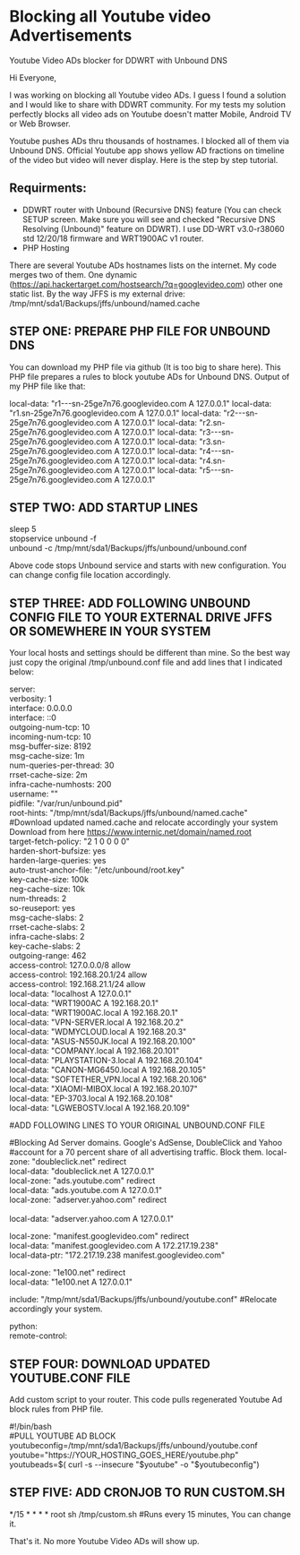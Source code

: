 # Blocking all Youtube video Advertisements
Youtube Video ADs blocker for DDWRT with Unbound DNS

Hi Everyone,

I was working on blocking all Youtube video ADs. I guess I found a solution and I would like to share with DDWRT community. For my tests my solution perfectly blocks all video ads on Youtube doesn't matter Mobile, Android TV or Web Browser.

Youtube pushes ADs thru thousands of hostnames. I blocked all of them via Unbound DNS. Official Youtube app shows yellow AD fractions on timeline of the video but video will never display. Here is the step by step tutorial.

## Requirments:

* DDWRT router with Unbound (Recursive DNS) feature (You can check SETUP screen. Make sure you will see and checked "Recursive DNS Resolving (Unbound)" feature on DDWRT). I use DD-WRT v3.0-r38060 std 12/20/18 firmware and WRT1900AC v1 router.
* PHP Hosting

There are several Youtube ADs hostnames lists on the internet. My code merges two of them. One dynamic (https://api.hackertarget.com/hostsearch/?q=googlevideo.com) other one static list. By the way JFFS is my external drive:
/tmp/mnt/sda1/Backups/jffs/unbound/named.cache


## STEP ONE: PREPARE PHP FILE FOR UNBOUND DNS

You can download my PHP file via github (It is too big to share here). This PHP file prepares a rules to block youtube ADs for Unbound DNS. Output of my PHP file like that:

local-data: "r1---sn-25ge7n76.googlevideo.com A 127.0.0.1"
local-data: "r1.sn-25ge7n76.googlevideo.com A 127.0.0.1"
local-data: "r2---sn-25ge7n76.googlevideo.com A 127.0.0.1"
local-data: "r2.sn-25ge7n76.googlevideo.com A 127.0.0.1"
local-data: "r3---sn-25ge7n76.googlevideo.com A 127.0.0.1"
local-data: "r3.sn-25ge7n76.googlevideo.com A 127.0.0.1"
local-data: "r4---sn-25ge7n76.googlevideo.com A 127.0.0.1"
local-data: "r4.sn-25ge7n76.googlevideo.com A 127.0.0.1"
local-data: "r5---sn-25ge7n76.googlevideo.com A 127.0.0.1"

## STEP TWO: ADD STARTUP LINES

sleep 5<br>
stopservice unbound -f<br>
unbound -c /tmp/mnt/sda1/Backups/jffs/unbound/unbound.conf<br>

Above code stops Unbound service and starts with new configuration. You can change config file location accordingly. 

## STEP THREE: ADD FOLLOWING UNBOUND CONFIG FILE TO YOUR EXTERNAL DRIVE JFFS OR SOMEWHERE IN YOUR SYSTEM

Your local hosts and settings should be different than mine. So the best way just copy the original /tmp/unbound.conf file and add lines that I indicated below:

server:<br>
verbosity: 1<br>
interface: 0.0.0.0<br>
interface: ::0<br>
outgoing-num-tcp: 10<br>
incoming-num-tcp: 10<br>
msg-buffer-size: 8192<br>
msg-cache-size: 1m<br>
num-queries-per-thread: 30<br>
rrset-cache-size: 2m<br>
infra-cache-numhosts: 200<br>
username: ""<br>
pidfile: "/var/run/unbound.pid"<br>
root-hints: "/tmp/mnt/sda1/Backups/jffs/unbound/named.cache" #Download updated named.cache and relocate accordingly your system Download from here https://www.internic.net/domain/named.root<br>
target-fetch-policy: "2 1 0 0 0 0"<br>
harden-short-bufsize: yes<br>
harden-large-queries: yes<br>
auto-trust-anchor-file: "/etc/unbound/root.key"<br>
key-cache-size: 100k<br>
neg-cache-size: 10k<br>
num-threads: 2<br>
so-reuseport: yes<br>
msg-cache-slabs: 2<br>
rrset-cache-slabs: 2<br>
infra-cache-slabs: 2<br>
key-cache-slabs: 2<br>
outgoing-range: 462<br>
access-control: 127.0.0.0/8 allow<br>
access-control: 192.168.20.1/24 allow<br>
access-control: 192.168.21.1/24 allow<br>
local-data: "localhost A 127.0.0.1"<br>
local-data: "WRT1900AC A 192.168.20.1"<br>
local-data: "WRT1900AC.local A 192.168.20.1"<br>
local-data: "VPN-SERVER.local A 192.168.20.2"<br>
local-data: "WDMYCLOUD.local A 192.168.20.3"<br>
local-data: "ASUS-N550JK.local A 192.168.20.100"<br>
local-data: "COMPANY.local A 192.168.20.101"<br>
local-data: "PLAYSTATION-3.local A 192.168.20.104"<br>
local-data: "CANON-MG6450.local A 192.168.20.105"<br>
local-data: "SOFTETHER_VPN.local A 192.168.20.106"<br>
local-data: "XIAOMI-MIBOX.local A 192.168.20.107"<br>
local-data: "EP-3703.local A 192.168.20.108"<br>
local-data: "LGWEBOSTV.local A 192.168.20.109"<br>

#ADD FOLLOWING LINES TO YOUR ORIGINAL UNBOUND.CONF FILE

#Blocking Ad Server domains. Google's AdSense, DoubleClick and Yahoo
#account for a 70 percent share of all advertising traffic. Block them.
local-zone: "doubleclick.net" redirect<br>
local-data: "doubleclick.net A 127.0.0.1"<br>
local-zone: "ads.youtube.com" redirect<br>
local-data: "ads.youtube.com A 127.0.0.1"<br>
local-zone: "adserver.yahoo.com" redirect<br><br>
local-data: "adserver.yahoo.com A 127.0.0.1"<br>

local-zone: "manifest.googlevideo.com" redirect<br>
local-data: "manifest.googlevideo.com A 172.217.19.238"<br>
local-data-ptr: "172.217.19.238 manifest.googlevideo.com"<br>

local-zone: "1e100.net" redirect<br>
local-data: "1e100.net A 127.0.0.1"<br>

include: "/tmp/mnt/sda1/Backups/jffs/unbound/youtube.conf" #Relocate accordingly your system.<br>


python:<br>
remote-control:<br>


## STEP FOUR: DOWNLOAD UPDATED YOUTUBE.CONF FILE

Add custom script to your router. This code pulls regenerated Youtube Ad block rules from PHP file.

#!/bin/bash<br>
#PULL YOUTUBE AD BLOCK<br>
youtubeconfig=/tmp/mnt/sda1/Backups/jffs/unbound/youtube.conf<br>
youtube="https://YOUR_HOSTING_GOES_HERE/youtube.php"<br>
youtubeads=$( curl -s --insecure "$youtube" -o  "$youtubeconfig")<br>


## STEP FIVE: ADD CRONJOB TO RUN CUSTOM.SH

*/15 * * * * root sh /tmp/custom.sh #Runs every 15 minutes, You can change it.


That's it. No more Youtube Video ADs will show up.
